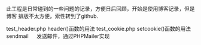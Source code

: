 此工程是日常碰到的一些问题的记录，方便日后回顾，开始是使用博客记录，但是博客
排版不太方便，索性转到了github.




test_header.php  header()函数的用法
test_cookie.php  setcookie()函数的用法
sendmail			　 发送邮件，通过PHPMailer实现

